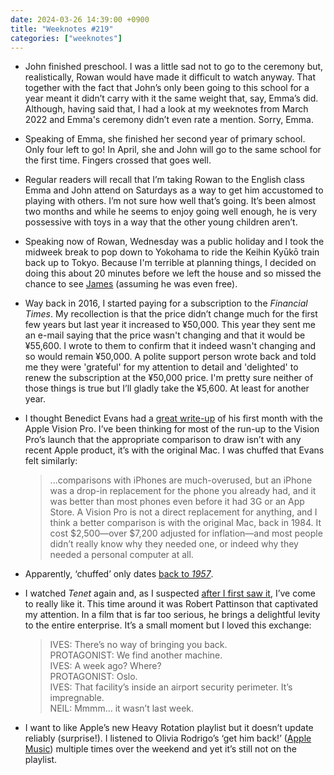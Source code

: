 ```yaml
---
date: 2024-03-26 14:39:00 +0900
title: "Weeknotes #219"
categories: ["weeknotes"]
---
```


- John finished preschool. I was a little sad not to go to the ceremony but, realistically, Rowan would have made it difficult to watch anyway. That together with the fact that John’s only been going to this school for a year meant it didn’t carry with it the same weight that, say, Emma’s did. Although, having said that, I had a look at my weeknotes from March 2022 and Emma's ceremony didn’t even rate a mention. Sorry, Emma.

- Speaking of Emma, she finished her second year of primary school. Only four left to go! In April, she and John will go to the same school for the first time. Fingers crossed that goes well.

- Regular readers will recall that I’m taking Rowan to the English class Emma and John attend on Saturdays as a way to get him accustomed to playing with others. I’m not sure how well that’s going. It’s been almost two months and while he seems to enjoy going well enough, he is very possessive with toys in a way that the other young children aren’t.

- Speaking now of Rowan, Wednesday was a public holiday and I took the midweek break to pop down to Yokohama to ride the Keihin Kyūkō train back up to Tokyo. Because I'm terrible at planning things, I decided on doing this about 20 minutes before we left the house and so missed the chance to see [James](https://jamesvandyne.com/) (assuming he was even free).

- Way back in 2016, I started paying for a subscription to the _Financial Times_. My recollection is that the price didn’t change much for the first few years but last year it increased to ¥50,000. This year they sent me an e-mail saying that the price wasn't changing and that it would be ¥55,600. I wrote to them to confirm that it indeed wasn't changing and so would remain ¥50,000. A polite support person wrote back and told me they were 'grateful' for my attention to detail and 'delighted' to renew the subscription at the ¥50,000 price. I'm pretty sure neither of those things is true but I’ll gladly take the ¥5,600. At least for another year.

- I thought Benedict Evans had a [great write-up](https://www.ben-evans.com/benedictevans/2024/3/17/a-month-of-the-vision-pro) of his first month with the Apple Vision Pro. I’ve been thinking for most of the run-up to the Vision Pro’s launch that the appropriate comparison to draw isn’t with any recent Apple product, it’s with the original Mac. I was chuffed that Evans felt similarly: 

  > ...comparisons with iPhones are much-overused, but an iPhone was a drop-in replacement for the phone you already had, and it was better than most phones even before it had 3G or an App Store. A Vision Pro is not a direct replacement for anything, and I think a better comparison is with the original Mac, back in 1984. It cost $2,500—over $7,200 adjusted for inflation—and most people didn’t really know why they needed one, or indeed why they needed a personal computer at all.

- Apparently, ‘chuffed’ only dates [back to _1957_](https://en.wiktionary.org/wiki/chuffed).

- I watched _Tenet_ again and, as I suspected [after I first saw it](https://letterboxd.com/pyrmont/film/tenet/), I’ve come to really like it. This time around it was Robert Pattinson that captivated my attention. In a film that is far too serious, he brings a delightful levity to the entire enterprise. It’s a small moment but I loved this exchange:

  > IVES: There’s no way of bringing you back.  
  > PROTAGONIST: We find another machine.  
  > IVES: A week ago? Where?  
  > PROTAGONIST: Oslo.  
  > IVES: That facility’s inside an airport security perimeter. It’s impregnable.  
  > NEIL: Mmmm... it wasn’t last week.

- I want to like Apple’s new Heavy Rotation playlist but it doesn’t update reliably (surprise!). I listened to Olivia Rodrigo’s ‘get him back!’ ([Apple Music](https://music.apple.com/us/album/get-him-back/1694386825?i=1694386841)) multiple times over the weekend and yet it’s still not on the playlist.
